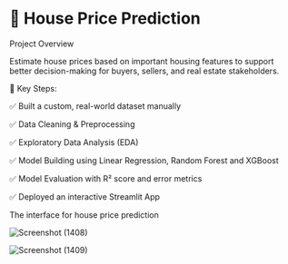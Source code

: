 # 🏡 House Price Prediction

Project Overview

Estimate house prices based on important housing features to support better decision-making for buyers, sellers, and real estate stakeholders.

📌 Key Steps:

 ✅ Built a custom, real-world dataset manually

 ✅ Data Cleaning & Preprocessing

 ✅ Exploratory Data Analysis (EDA)

 ✅ Model Building using Linear Regression, Random Forest and XGBoost

 ✅ Model Evaluation with R² score and error metrics

 ✅ Deployed an interactive Streamlit App




The interface for house price prediction 

![Screenshot (1408)](https://github.com/user-attachments/assets/38606866-60ee-4768-b9c2-2df77a31676e)

![Screenshot (1409)](https://github.com/user-attachments/assets/6698ab16-8b12-4993-869e-d66dc99ce46a)

